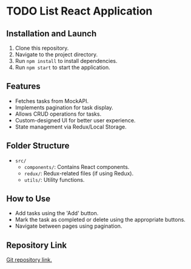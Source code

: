 # TODO List React Application

## Installation and Launch

1. Clone this repository.
2. Navigate to the project directory.
3. Run `npm install` to install dependencies.
4. Run `npm start` to start the application.

## Features

- Fetches tasks from MockAPI.
- Implements pagination for task display.
- Allows CRUD operations for tasks.
- Custom-designed UI for better user experience.
- State management via Redux/Local Storage.

## Folder Structure

- `src/`
  - `components/`: Contains React components.
  - `redux/`: Redux-related files (if using Redux).
  - `utils/`: Utility functions.

## How to Use

- Add tasks using the 'Add' button.
- Mark the task as completed or delete using the appropriate buttons.
- Navigate between pages using pagination.

## Repository Link

[Git repository link.](https://github.com/EuJinnLucaShow/todo-app)
